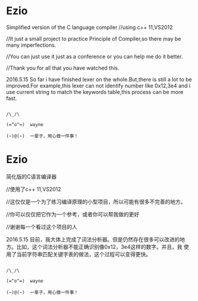 # Ezio

Simplified version of the C language compiler
//using c++ 11,VS2012

//It just a small project to practice Principle of Compiler,so there may be many imperfections.

//You can just use it just as a conference or you can help me do it better.

//Thank you for all that you have watched this.

2016.5.15
So far i have finished lexer on the whole.But,there is still a lot to be improved.For example,this lexer can not identify number
like 0x12,3e4 and i use current string to match the keywords table,this process can be more fast.

                                                                                         /\_/\                        
                                                                                        (=^o^=)  wayne     
                                                                                        (~)@(~)  一辈子，用心做一件事！

# Ezio

简化版的C语言编译器

//使用了c++ 11,VS2012

//这仅仅是一个为了练习编译原理的小型项目，所以可能有很多不完善的地方。

//你可以仅仅把它作为一个参考，或者你可以帮我做的更好

//谢谢每一个看过这个项目的人

2016.5.15
目前，我大体上完成了词法分析器。但是仍然存在很多可以改进的地方。比如，这个词法分析器不能正确识别像0x12，3e4这样的数字。并且，我
使用了当前字符串匹配关键字表的做法，这个过程可以变得更快。

                                                                                           /\_/\                        
                                                                                          (=^o^=)  wayne     
                                                                                          (~)@(~)  一辈子，用心做一件事！
